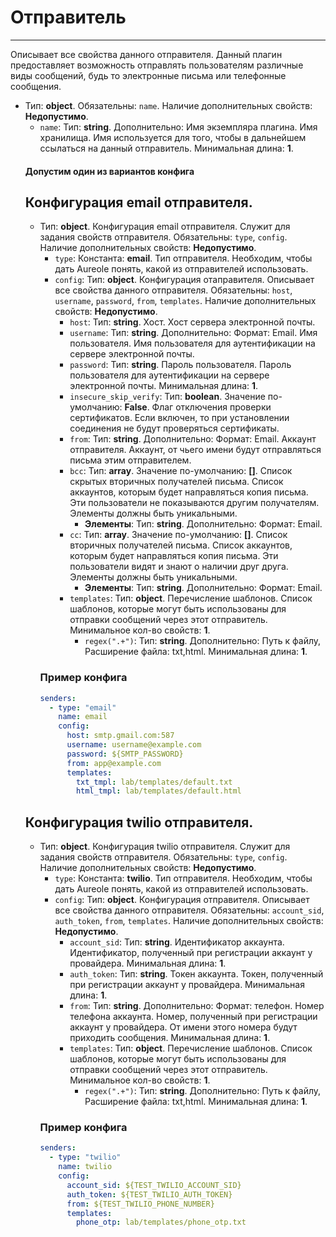# Отправитель
***
Описывает все свойства данного отправителя. Данный плагин предоставляет возможность отправлять пользователям различные виды сообщений, будь то электронные письма или телефонные сообщения.
- Тип: **object**. Обязательны: `name`. Наличие дополнительных свойств: **Недопустимо**.
  - `name`: Тип: **string**. Дополнительно: Имя экземпляра плагина. Имя хранилища. Имя используется для того, чтобы в дальнейшем ссылаться на данный отправитель. Минимальная длина: **1**.
  #### Допустим один из вариантов конфига
  ## Конфигурация email отправителя.
  - Тип: **object**. Конфигурация email отправителя. Служит для задания свойств отправителя. Обязательны: `type`, `config`. Наличие дополнительных свойств: **Недопустимо**.
    - `type`: Константа: **email**. Тип отправителя. Необходим, чтобы дать Aureole понять, какой из отправителей использовать.
    - `config`: Тип: **object**. Конфигурация отаправителя. Описывает все свойства данного отправителя. Обязательны: `host`, `username`, `password`, `from`, `templates`. Наличие дополнительных свойств: **Недопустимо**.
      - `host`: Тип: **string**. Хост. Хост сервера электронной почты.
      - `username`: Тип: **string**. Дополнительно: Формат: Email. Имя пользователя. Имя пользователя для аутентификации на сервере электронной почты.
      - `password`: Тип: **string**. Пароль пользователя. Пароль пользователя для аутентификации на сервере электронной почты. Минимальная длина: **1**.
      - `insecure_skip_verify`: Тип: **boolean**. Значение по-умолчанию: **False**. Флаг отключения проверки сертификатов. Если включен, то при установлении соединения не будут проверяться сертификаты.
      - `from`: Тип: **string**. Дополнительно: Формат: Email. Аккаунт отправителя. Аккаунт, от чьего имени будут отправляться письма этим отправителем.
      - `bcc`: Тип: **array**. Значение по-умолчанию: **[]**. Список скрытых вторичных получателей письма. Список аккаунтов, которым будет направляться копия письма. Эти пользователи не показываются другим получателям. Элементы должны быть уникальными.
        - **Элементы**: Тип: **string**. Дополнительно: Формат: Email.
      - `cc`: Тип: **array**. Значение по-умолчанию: **[]**. Список вторичных получателей письма. Список аккаунтов, которым будет направляться копия письма. Эти пользователи видят и знают о наличии друг друга. Элементы должны быть уникальными.
        - **Элементы**: Тип: **string**. Дополнительно: Формат: Email.
      - `templates`: Тип: **object**. Перечисление шаблонов. Список шаблонов, которые могут быть использованы для отправки сообщений через этот отправитель. Минимальное кол-во свойств: **1**.
        - `regex(".+")`: Тип: **string**. Дополнительно: Путь к файлу, Расширение файла:  txt,html. Минимальная длина: **1**.
    ### Пример конфига
    ```yaml
    senders:
      - type: "email"
        name: email
        config:
          host: smtp.gmail.com:587
          username: username@example.com
          password: ${SMTP_PASSWORD}
          from: app@example.com
          templates:
            txt_tmpl: lab/templates/default.txt
            html_tmpl: lab/templates/default.html
    ```
  ## Конфигурация twilio отправителя.
  - Тип: **object**. Конфигурация twilio отправителя. Служит для задания свойств отправителя. Обязательны: `type`, `config`. Наличие дополнительных свойств: **Недопустимо**.
    - `type`: Константа: **twilio**. Тип отправителя. Необходим, чтобы дать Aureole понять, какой из отправителей использовать.
    - `config`: Тип: **object**. Конфигурация отправителя. Описывает все свойства данного отправителя. Обязательны: `account_sid`, `auth_token`, `from`, `templates`. Наличие дополнительных свойств: **Недопустимо**.
      - `account_sid`: Тип: **string**. Идентификатор аккаунта. Идентификатор, полученный при регистрации аккаунт у провайдера. Минимальная длина: **1**.
      - `auth_token`: Тип: **string**. Токен аккаунта. Токен, полученный при регистрации аккаунт у провайдера. Минимальная длина: **1**.
      - `from`: Тип: **string**. Дополнительно: Формат: телефон. Номер телефона аккаунта. Номер, полученный при регистрации аккаунт у провайдера. От имени этого номера будут приходить сообщения. Минимальная длина: **1**.
      - `templates`: Тип: **object**. Перечисление шаблонов. Список шаблонов, которые могут быть использованы для отправки сообщений через этот отправитель. Минимальное кол-во свойств: **1**.
        - `regex(".+")`: Тип: **string**. Дополнительно: Путь к файлу, Расширение файла:  txt,html. Минимальная длина: **1**.
    ### Пример конфига
    ```yaml
    senders:
      - type: "twilio"
        name: twilio
        config:
          account_sid: ${TEST_TWILIO_ACCOUNT_SID}
          auth_token: ${TEST_TWILIO_AUTH_TOKEN}
          from: ${TEST_TWILIO_PHONE_NUMBER}
          templates:
            phone_otp: lab/templates/phone_otp.txt
    ```
